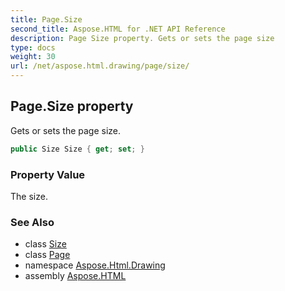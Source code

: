 ```yaml
---
title: Page.Size
second_title: Aspose.HTML for .NET API Reference
description: Page Size property. Gets or sets the page size
type: docs
weight: 30
url: /net/aspose.html.drawing/page/size/
---
```

## Page.Size property

Gets or sets the page size.

```csharp
public Size Size { get; set; }
```

### Property Value

The size.

### See Also

* class [Size](../../size/)
* class [Page](../)
* namespace [Aspose.Html.Drawing](../../../aspose.html.drawing/)
* assembly [Aspose.HTML](../../../)
